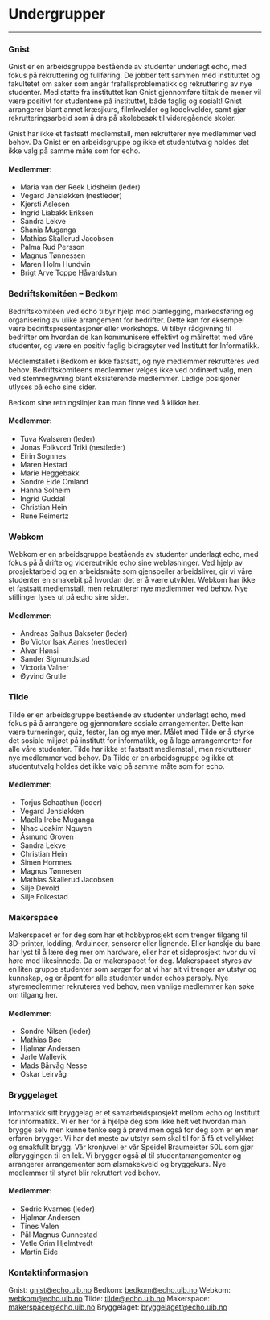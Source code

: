 # Undergrupper
---
### Gnist

Gnist er en arbeidsgruppe bestående av studenter underlagt echo, med fokus på rekruttering og fullføring. De jobber tett sammen med instituttet og fakultetet om saker som angår frafallsproblematikk og rekruttering av nye studenter. Med støtte fra instituttet kan Gnist gjennomføre tiltak de mener vil være positivt for studentene på instituttet, både faglig og sosialt! Gnist arrangerer blant annet kræsjkurs, filmkvelder og kodekvelder, samt gjør rekrutteringsarbeid som å dra på skolebesøk til videregående skoler. 

Gnist har ikke et fastsatt medlemstall, men rekrutterer nye medlemmer ved behov. Da Gnist er en arbeidsgruppe og ikke et studentutvalg holdes det ikke valg på samme måte som for echo.

#### Medlemmer:
- Maria van der Reek Lidsheim (leder)
- Vegard Jensløkken (nestleder)
- Kjersti Aslesen
- Ingrid Liabakk Eriksen
- Sandra Lekve
- Shania Muganga
- Mathias Skallerud Jacobsen
- Palma Rud Persson
- Magnus Tønnessen
- Maren Holm Hundvin
- Brigt Arve Toppe Håvardstun

### Bedriftskomitéen – Bedkom

Bedriftskomitéen ved echo tilbyr hjelp med planlegging, markedsføring og organisering av ulike arrangement for bedrifter. Dette kan for eksempel være bedriftspresentasjoner eller workshops. Vi tilbyr rådgivning til bedrifter om hvordan de kan kommunisere effektivt og målrettet med våre studenter, og være en positiv faglig bidragsyter ved Institutt for Informatikk.

Medlemstallet i Bedkom er ikke fastsatt, og nye medlemmer rekrutteres ved behov. Bedriftskomiteens medlemmer velges ikke ved ordinært valg, men ved stemmegivning blant eksisterende medlemmer. Ledige posisjoner utlyses på echo sine sider.

Bedkom sine retningslinjer kan man finne ved å klikke her.

#### Medlemmer:
- Tuva Kvalsøren (leder)
- Jonas Folkvord Triki (nestleder)
- Eirin Sognnes
- Maren Hestad
- Marie Heggebakk
- Sondre Eide Omland
- Hanna Solheim
- Ingrid Guddal
- Christian Hein
- Rune Reimertz

### Webkom

Webkom er en arbeidsgruppe bestående av studenter underlagt echo, med fokus på å drifte og videreutvikle echo sine webløsninger. Ved hjelp av prosjektarbeid og en arbeidsmåte som gjenspeiler arbeidsliver, gir vi våre studenter en smakebit på hvordan det er å være utvikler. Webkom har ikke et fastsatt medlemstall, men rekrutterer nye medlemmer ved behov.
Nye stillinger lyses ut på echo sine sider.

#### Medlemmer:
- Andreas Salhus Bakseter (leder)
- Bo Victor Isak Aanes (nestleder)
- Alvar Hønsi
- Sander Sigmundstad
- Victoria Valner
- Øyvind Grutle

### Tilde

Tilde er en arbeidsgruppe bestående av studenter underlagt echo, med fokus på å arrangere og gjennomføre sosiale arrangementer. Dette kan være turneringer, quiz, fester, lan og mye mer. Målet med Tilde er å styrke det sosiale miljøet på institutt for informatikk, og å lage arrangementer for alle våre studenter. Tilde har ikke et fastsatt medlemstall, men rekrutterer nye medlemmer ved behov. Da Tilde er en arbeidsgruppe og ikke et studentutvalg holdes det ikke valg på samme måte som for echo.

#### Medlemmer:
- Torjus Schaathun (leder)
- Vegard Jensløkken
- Maella Irebe Muganga
- Nhac Joakim Nguyen
- Åsmund Groven
- Sandra Lekve
- Christian Hein
- Simen Hornnes
- Magnus Tønnesen
- Mathias Skallerud Jacobsen
- Silje Devold
- Silje Folkestad

### Makerspace

Makerspacet er for deg som har et hobbyprosjekt som trenger tilgang til 3D-printer, lodding, Arduinoer, sensorer eller lignende. Eller kanskje du bare har lyst til å lære deg mer om hardware, eller har et sideprosjekt hvor du vil høre med likesinnede. Da er makerspacet for deg. Makerspacet styres av en liten gruppe studenter som sørger for at vi har alt vi trenger av utstyr og kunnskap, og er åpent for alle studenter under echos paraply. Nye styremedlemmer rekruteres ved behov, men vanlige medlemmer kan søke om tilgang her.

#### Medlemmer:
- Sondre Nilsen (leder)
- Mathias Bøe
- Hjalmar Andersen
- Jarle Wallevik
- Mads Bårvåg Nesse
- Oskar Leirvåg

### Bryggelaget

Informatikk sitt bryggelag er et samarbeidsprosjekt mellom echo og Institutt for informatikk. Vi er her for å hjelpe deg som ikke helt vet hvordan man brygge selv men kunne tenke seg å prøvd men også for deg som er en mer erfaren brygger. Vi har det meste av utstyr som skal til for å få et vellykket og smakfullt brygg. Vår kronjuvel er vår Speidel Braumeister 50L som gjør ølbryggingen til en lek. Vi brygger også øl til studentarrangementer og arrangerer arrangementer som ølsmakekveld og bryggekurs. Nye medlemmer til styret blir rekruttert ved behov.

#### Medlemmer:
- Sedric Kvarnes (leder)
- Hjalmar Andersen
- Tines Valen
- Pål Magnus Gunnestad
- Vetle Grim Hjelmtvedt
- Martin Eide

### Kontaktinformasjon

Gnist: gnist@echo.uib.no
Bedkom: bedkom@echo.uib.no
Webkom: webkom@echo.uib.no
Tilde:  tilde@echo.uib.no
Makerspace: makerspace@echo.uib.no
Bryggelaget: bryggelaget@echo.uib.no